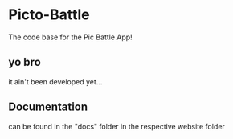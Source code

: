 # Picto-Battle
The code base for the Pic Battle App!

## yo bro
it ain't been developed yet...

## Documentation
can be found in the "docs" folder in the respective website folder
